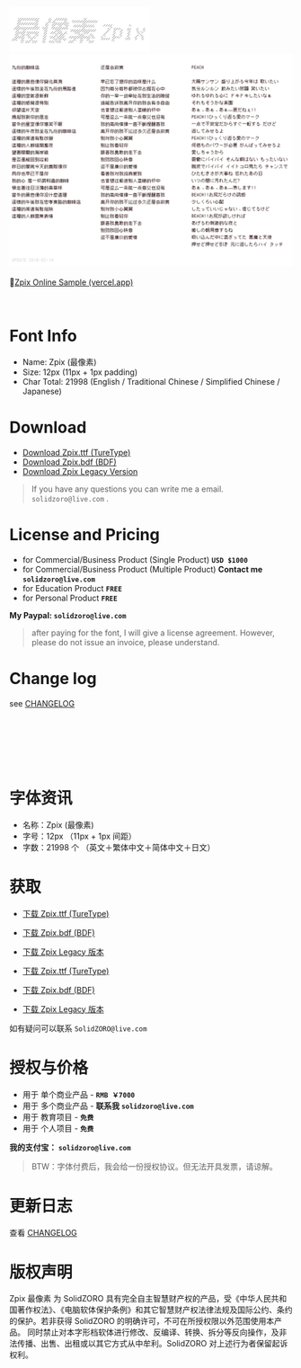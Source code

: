<p>
  <img src="./docs/assets/images/zpix_logo@2x.png?v=2020-2" width="250" />
  <br>
  <img src="./docs/assets/images/zpix_review@2x.png?v=2020-2" width="800" />
  <br>
  <br>
   📍<a href="https://zpix.vercel.app" target="_blank">Zpix Online Sample (vercel.app)</a>
  <br>
</p>

<img src="https://ga-beacon.appspot.com/UA-25110926-4/github-zpix-pixel-font?pixel" width="0" height="0" />

# Font Info

- Name: Zpix (最像素)
- Size: 12px (11px + 1px padding)
- Char Total: 21998 (English / Traditional Chinese / Simplified Chinese / Japanese)

# Download

- [Download Zpix.ttf (TureType)](https://raw.githubusercontent.com/SolidZORO/zpix-pixel-font/master/dist/zpix.ttf)
- [Download Zpix.bdf (BDF)](https://raw.githubusercontent.com/SolidZORO/zpix-pixel-font/master/dist/zpix.bdf)
- [Download Zpix Legacy Version](https://raw.githubusercontent.com/SolidZORO/zpix-pixel-font/master/dist/legacy/zpix-legacy.ttf)

> If you have any questions you can write me a email. `solidzoro@live.com` .

# License and Pricing

- for Commercial/Business Product (Single Product) **`USD $1000`**
- for Commercial/Business Product (Multiple Product) **Contact me `solidzoro@live.com`**
- for Education Product **`FREE`**
- for Personal Product **`FREE`**

**My Paypal: `solidzoro@live.com`**

> after paying for the font, I will give a license agreement. However, please do not issue an invoice, please understand.

# Change log

see [CHANGELOG](./CHANGFELOG.md)


<br>
<br>
<br>
<br>
<br>

# 字体资讯

- 名称：Zpix (最像素)
- 字号：12px （11px + 1px 间距）
- 字数：21998 个 （英文＋繁体中文＋简体中文＋日文）

# 获取

- [下载 Zpix.ttf (TureType)](https://raw.githubusercontent.com/SolidZORO/zpix-pixel-font/master/dist/zpix.ttf)
- [下载 Zpix.bdf (BDF)](https://raw.githubusercontent.com/SolidZORO/zpix-pixel-font/master/dist/zpix.bdf)
- [下载 Zpix Legacy 版本](https://raw.githubusercontent.com/SolidZORO/zpix-pixel-font/master/dist/legacy/zpix-legacy.ttf)


- [下载 Zpix.ttf (TureType)](https://raw.githubusercontent.com/SolidZORO/zpix-pixel-font/master/dist/zpix.ttf)
- [下载 Zpix.bdf (BDF)](https://raw.githubusercontent.com/SolidZORO/zpix-pixel-font/master/dist/zpix.bdf)
- [下载 Zpix Legacy 版本](https://raw.githubusercontent.com/SolidZORO/zpix-pixel-font/master/dist/legacy/zpix-legacy.ttf)



如有疑问可以联系 `SolidZORO@live.com`

# 授权与价格

- 用于 单个商业产品 - **`RMB ￥7000`**
- 用于 多个商业产品 - **联系我 `solidzoro@live.com`**
- 用于 教育项目 - **`免费`**
- 用于 个人项目 - **`免费`**

**我的支付宝： `solidzoro@live.com`**

> BTW：字体付费后，我会给一份授权协议。但无法开具发票，请谅解。


# 更新日志

查看 [CHANGELOG](./CHANGFELOG.md)

# 版权声明

Zpix 最像素 为 SolidZORO 具有完全自主智慧财产权的产品，受《中华人民共和国著作权法》、《电脑软体保护条例》和其它智慧财产权法律法规及国际公约、条约的保护。若非获得
SolidZORO 的明确许可，不可在所授权限以外范围使用本产品。 同时禁止对本字形档软体进行修改、反编译、转换、拆分等反向操作，及非法传播、出售、出租或以其它方式从中牟利。SolidZORO
对上述行为者保留起诉权利。
